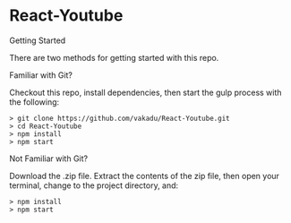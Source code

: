 # React-Youtube

Getting Started

There are two methods for getting started with this repo.

Familiar with Git?

Checkout this repo, install dependencies, then start the gulp process with the following:

```
> git clone https://github.com/vakadu/React-Youtube.git
> cd React-Youtube
> npm install
> npm start
```

Not Familiar with Git?

Download the .zip file. Extract the contents of the zip file, then open your terminal, change to the project directory, and:

```
> npm install
> npm start
```
